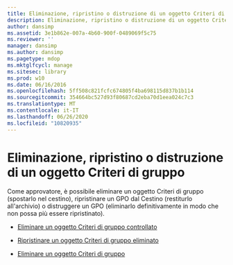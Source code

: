 ```yaml
---
title: Eliminazione, ripristino o distruzione di un oggetto Criteri di gruppo
description: Eliminazione, ripristino o distruzione di un oggetto Criteri di gruppo
author: dansimp
ms.assetid: 3e1b862e-007a-4b60-900f-0489069f5c75
ms.reviewer: ''
manager: dansimp
ms.author: dansimp
ms.pagetype: mdop
ms.mktglfcycl: manage
ms.sitesec: library
ms.prod: w10
ms.date: 06/16/2016
ms.openlocfilehash: 5ff508c821fcfc674805f4ba698115d837b1b114
ms.sourcegitcommit: 354664bc527d93f80687cd2eba70d1eea024c7c3
ms.translationtype: MT
ms.contentlocale: it-IT
ms.lasthandoff: 06/26/2020
ms.locfileid: "10820935"
---
```

# Eliminazione, ripristino o distruzione di un oggetto Criteri di gruppo


Come approvatore, è possibile eliminare un oggetto Criteri di gruppo (spostarlo nel cestino), ripristinare un GPO dal Cestino (restiturlo all'archivio) o distruggere un GPO (eliminarlo definitivamente in modo che non possa più essere ripristinato).

-   [Eliminare un oggetto Criteri di gruppo controllato](delete-a-controlled-gpo-agpm30ops.md)

-   [Ripristinare un oggetto Criteri di gruppo eliminato](restore-a-deleted-gpo-agpm30ops.md)

-   [Eliminare un oggetto Criteri di gruppo](destroy-a-gpo-agpm30ops.md)

 

 





